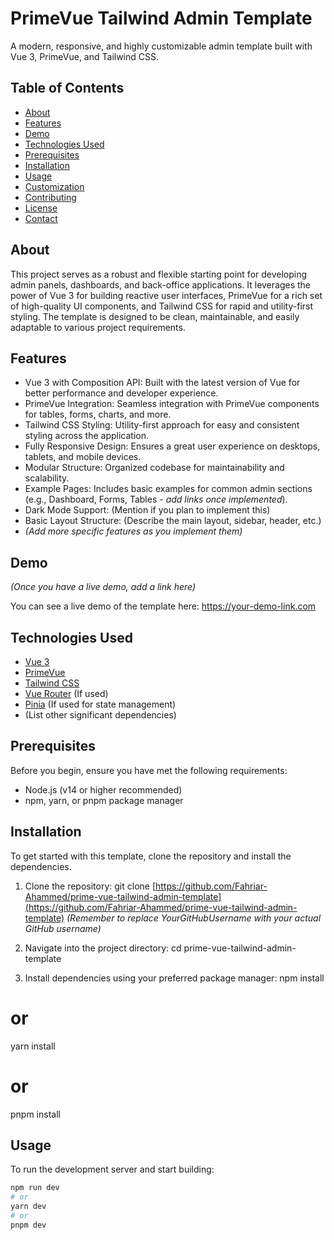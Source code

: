 # PrimeVue Tailwind Admin Template

A modern, responsive, and highly customizable admin template built with Vue 3, PrimeVue, and Tailwind CSS.

## Table of Contents

* [About](#about)
* [Features](#features)
* [Demo](#demo)
* [Technologies Used](#technologies-used)
* [Prerequisites](#prerequisites)
* [Installation](#installation)
* [Usage](#usage)
* [Customization](#customization)
* [Contributing](#contributing)
* [License](#license)
* [Contact](#contact)

## About

This project serves as a robust and flexible starting point for developing admin panels, dashboards, and back-office applications. It leverages the power of Vue 3 for building reactive user interfaces, PrimeVue for a rich set of high-quality UI components, and Tailwind CSS for rapid and utility-first styling. The template is designed to be clean, maintainable, and easily adaptable to various project requirements.

## Features

* Vue 3 with Composition API: Built with the latest version of Vue for better performance and developer experience.
* PrimeVue Integration: Seamless integration with PrimeVue components for tables, forms, charts, and more.
* Tailwind CSS Styling: Utility-first approach for easy and consistent styling across the application.
* Fully Responsive Design: Ensures a great user experience on desktops, tablets, and mobile devices.
* Modular Structure: Organized codebase for maintainability and scalability.
* Example Pages: Includes basic examples for common admin sections (e.g., Dashboard, Forms, Tables - *add links once implemented*).
* Dark Mode Support: (Mention if you plan to implement this)
* Basic Layout Structure: (Describe the main layout, sidebar, header, etc.)
* *(Add more specific features as you implement them)*

## Demo

*(Once you have a live demo, add a link here)*

You can see a live demo of the template here: <https://your-demo-link.com>

## Technologies Used

* [Vue 3](https://vuejs.org/)
* [PrimeVue](https://primefaces.org/primevue/)
* [Tailwind CSS](https://tailwindcss.com/)
* [Vue Router](https://router.vuejs.org/) (If used)
* [Pinia](https://pinia.vuejs.org/) (If used for state management)
* (List other significant dependencies)

## Prerequisites

Before you begin, ensure you have met the following requirements:

* Node.js (v14 or higher recommended)
* npm, yarn, or pnpm package manager

## Installation

To get started with this template, clone the repository and install the dependencies.

1.  Clone the repository:
    git clone [https://github.com/Fahriar-Ahammed/prime-vue-tailwind-admin-template](https://github.com/Fahriar-Ahammed/prime-vue-tailwind-admin-template)
    *(Remember to replace YourGitHubUsername with your actual GitHub username)*

2.  Navigate into the project directory:
    cd prime-vue-tailwind-admin-template
3.  Install dependencies using your preferred package manager:
    npm install
# or
yarn install
# or
pnpm install
## Usage

To run the development server and start building:

```bash
npm run dev
# or
yarn dev
# or
pnpm dev